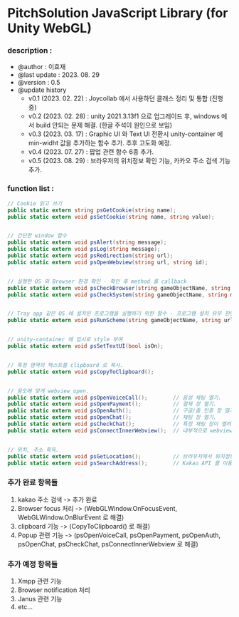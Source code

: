 # PitchSolution JavaScript Library (for Unity WebGL)

### description :

- @author : 이효재
- @last update : 2023. 08. 29
- @version : 0.5
- @update history
    * v0.1 (2023. 02. 22) : Joycollab 에서 사용하던 클래스 정리 및 통합 (진행 중)
    * v0.2 (2023. 02. 28) : unity 2021.3.13f1 으로 업그레이드 후, windows 에서 build 안되는 문제 해결. (한글 주석이 원인으로 보임)
    * v0.3 (2023. 03. 17) : Graphic UI 와 Text UI 전환시 unity-container 에 min-widht 값을 추가하는 함수 추가. 추후 고도화 예정.
    * v0.4 (2023. 07. 27) : 팝업 관련 함수 6종 추가. 
    * v0.5 (2023. 08. 29) : 브라우저의 위치정보 확인 기능, 카카오 주소 검색 기능 추가. 


### function list :

``` c#
// Cookie 읽고 쓰기
public static extern string psGetCookie(string name);
public static extern void psSetCookie(string name, string value);


// 간단한 window 함수
public static extern void psAlert(string message);
public static extern void psLog(string message);
public static extern void psRedirection(string url);
public static extern void psOpenWebview(string url, string id);


// 실행한 OS 와 Browser 환경 확인 - 확인 후 method 를 callback
public static extern void psCheckBrowser(string gameObjectName, string methodName);
public static extern void psCheckSystem(string gameObjectName, string methodName);


// Tray app 같은 OS 에 설치된 프로그램을 실행하기 위한 함수 - 프로그램 설치 유무 판단 후 method 를 callback
public static extern void psRunScheme(string gameObjectName, string url, string methodName);


// unity-container 에 임시로 style 부여
public static extern void psSetTextUI(bool isOn);


// 특정 영역의 텍스트를 clipboard 로 복사.
public static extern void psCopyToClipboard();


// 용도에 맞게 webview open.
public static extern void psOpenVoiceCall();        // 음성 채팅 열기.
public static extern void psOpenPayment();          // 결제 창 열기.
public static extern void psOpenAuth();             // 구글/줌 인증 창 열기.
public static extern void psOpenChat();             // 채팅 창 열기.
public static extern void psCheckChat();            // 특정 채팅 창이 열려있는지 확인.
public static extern void psConnectInnerWebview();  // 내부적으로 webview 를 열었을 때, 닫힘 또는 새로 고침 등의 기능을 연결하기 위한 함수.


// 위치, 주소 획득.
public static extern void psGetLocation();          // 브라우저에서 위치정보 획득.
public static extern void psSearchAddress();        // Kakao API 를 이용한 주소 검색.
```

### 추가 완료 항목들
1. kakao 주소 검색 -> 추가 완료
2. Browser focus 처리 -> (WebGLWindow.OnFocusEvent, WebGLWindow.OnBlurEvent 로 해결)
3. clipboard 기능 -> (CopyToClipboard() 로 해결)
4. Popup 관련 기능 -> (psOpenVoiceCall, psOpenPayment, psOpenAuth, psOpenChat, psCheckChat, psConnectInnerWebview 로 해결)


### 추가 예정 항목들
1. Xmpp 관련 기능
2. Browser notification 처리
3. Janus 관련 기능
4. etc...